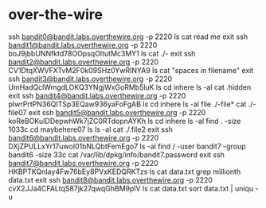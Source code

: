 # over-the-wire
ssh bandit0@bandit.labs.overthewire.org -p 2220
ls
cat read me
exit
ssh bandit1@bandit.labs.overthewire.org -p 2220
boJ9jbbUNNfktd78OOpsqOltutMc3MY1
ls
cat ./-
exit
ssh bandit2@bandit.labs.overthewire.org -p 2220
CV1DtqXWVFXTvM2F0k09SHz0YwRINYA9
ls
cat "spaces in filename"
exit
ssh bandit3@bandit.labs.overthewire.org -p 2220
UmHadQclWmgdLOKQ3YNgjWxGoRMb5luK
ls
cd inhere
ls -al
cat .hidden
exit
ssh bandit4@bandit.labs.overthewire.org -p 2220
pIwrPrtPN36QITSp3EQaw936yaFoFgAB
ls
cd inhere
ls -al
file ./-file*
cat ./-file07
exit 
ssh bandit5@bandit.labs.overthewire.org -p 2220
koReBOKuIDDepwhWk7jZC0RTdopnAYKh
ls
cd inhere
ls -al
find . -size 1033c
cd maybehere07
ls
ls -al
cat ./.file2
exit
ssh bandit6@bandit.labs.overthewire.org -p 2220
DXjZPULLxYr17uwoI01bNLQbtFemEgo7
ls -al
find / -user bandit7 -group bandit6 -size 33c
cat /var/lib/dpkg/info/bandit7.password
exit
ssh bandit7@bandit.labs.overthewire.org -p 2220
HKBPTKQnIay4Fw76bEy8PVxKEDQRKTzs
ls
cat data.txt
grep millionth data.txt
exit
ssh bandit8@bandit.labs.overthewire.org -p 2220
cvX2JJa4CFALtqS87jk27qwqGhBM9plV
ls
cat data.txt
sort data.txt | uniqu -u
